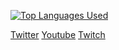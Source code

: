 [![Top Languages Used](https://github-readme-stats.vercel.app/api/top-langs/?username=anuraghazra)](https://github.com/anuraghazra/github-readme-stats)

[Twitter](https://twitter.com/racc0x2)
[Youtube](https://www.youtube.com/channel/UCNIEOuzs3EZQ6fpiJGzSZ2w)
[Twitch](https://www.twitch.tv/racc2/)
